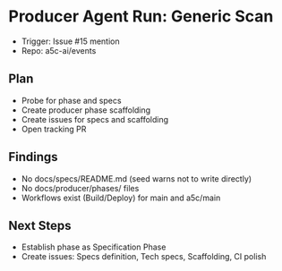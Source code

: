 # Producer Agent Run: Generic Scan

- Trigger: Issue #15 mention
- Repo: a5c-ai/events

## Plan

- Probe for phase and specs
- Create producer phase scaffolding
- Create issues for specs and scaffolding
- Open tracking PR

## Findings

- No docs/specs/README.md (seed warns not to write directly)
- No docs/producer/phases/ files
- Workflows exist (Build/Deploy) for main and a5c/main

## Next Steps

- Establish phase as Specification Phase
- Create issues: Specs definition, Tech specs, Scaffolding, CI polish
